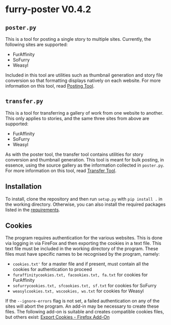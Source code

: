 # furry-poster V0.4.2
## `poster.py`
This is a tool for posting a single story to multiple sites. Currently, the following sites are supported:

- FurAffinity
- SoFurry
- Weasyl

Included in this tool are utilities such as thumbnail generation and story file conversion so that formatting displays natively on each website. For more information on this tool, read [Posting Tool](docs/POSTERREADME.md).

## `transfer.py`
This is a tool for transferring a gallery of work from one website to another. This only applies to stories, and the same three sites from above are supported:

- FurAffinity
- SoFurry
- Weasyl

As with the poster tool, the transfer tool contains utilities for story conversion and thumbnail generation. This tool is meant for bulk posting, in essence, using the source gallery as the information collected in `poster.py`. For more information on this tool, read [Transfer Tool](docs/TRANSFERREADME.md).

## Installation
To install, clone the repository and then run `setup.py` with `pip install .` in the working directory. Otherwise, you can also install the required packages listed in the [requirements](requirements.txt).

## Cookies
The program requires authentication for the various websites. This is done via logging in via FireFox and then exporting the cookies in a text file. This text file must be included in the working directory of the program. These files must have specific names to be recognised by the program, namely:

- `cookies.txt'` for a master file and if present, must contain all the cookies for authentication to proceed
- `furaffinitycookies.txt, facookies.txt, fa.txt` for cookies for FurAffinity
- `sofurrycookies.txt, sfcookies.txt, sf.txt` for cookies for SoFurry
- `weasylcookies.txt, wscookies, ws.txt` for cookies for Weasyl

If the `--ignore-errors` flag is not set, a failed authentication on any of the sites will abort the program. An add-in may be necessary to create these files. The following add-on is suitable and creates compatible cookies files, but others exist: [Export Cookies - Firefox Add-On](https://addons.mozilla.org/en-US/firefox/addon/export-cookies-txt/)

